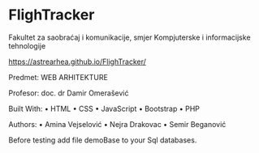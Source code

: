 # FlighTracker
 Fakultet za saobraćaj i komunikacije, smjer Kompjuterske i informacijske tehnologije
 

 
 https://astrearhea.github.io/FlighTracker/
 
 Predmet: WEB ARHITEKTURE
 
 Profesor: doc. dr Damir Omerašević
 
Built With: • HTML • CSS • JavaScript • Bootstrap • PHP

Authors: • Amina Vejselović • Nejra Drakovac • Semir Beganović

Before testing add file demoBase to your Sql databases.
